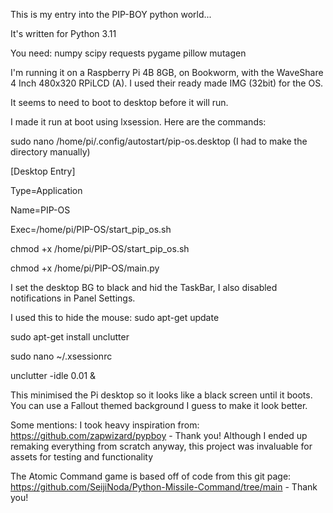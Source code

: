 This is my entry into the PIP-BOY python world...

It's written for Python 3.11

You need:
numpy
scipy
requests
pygame
pillow
mutagen

I'm running it on a Raspberry Pi 4B 8GB, on Bookworm, with the WaveShare 4 Inch 480x320 RPiLCD (A). I used their ready made IMG (32bit) for the OS.

It seems to need to boot to desktop before it will run.

I made it run at boot using lxsession. Here are the commands:

sudo nano /home/pi/.config/autostart/pip-os.desktop (I had to make the directory manually)

[Desktop Entry]

Type=Application

Name=PIP-OS

Exec=/home/pi/PIP-OS/start_pip_os.sh


chmod +x /home/pi/PIP-OS/start_pip_os.sh

chmod +x /home/pi/PIP-OS/main.py

I set the desktop BG to black and hid the TaskBar, I also disabled notifications in Panel Settings.

I used this to hide the mouse:
sudo apt-get update

sudo apt-get install unclutter

sudo nano ~/.xsessionrc

unclutter -idle 0.01 &

This minimised the Pi desktop so it looks like a black screen until it boots. You can use a Fallout themed background I guess to make it look better.

Some mentions:
I took heavy inspiration from: https://github.com/zapwizard/pypboy - Thank you!
Although I ended up remaking everything from scratch anyway, this project was invaluable for assets for testing and functionality 

The Atomic Command game is based off of code from this git page: https://github.com/SeijiNoda/Python-Missile-Command/tree/main - Thank you!


